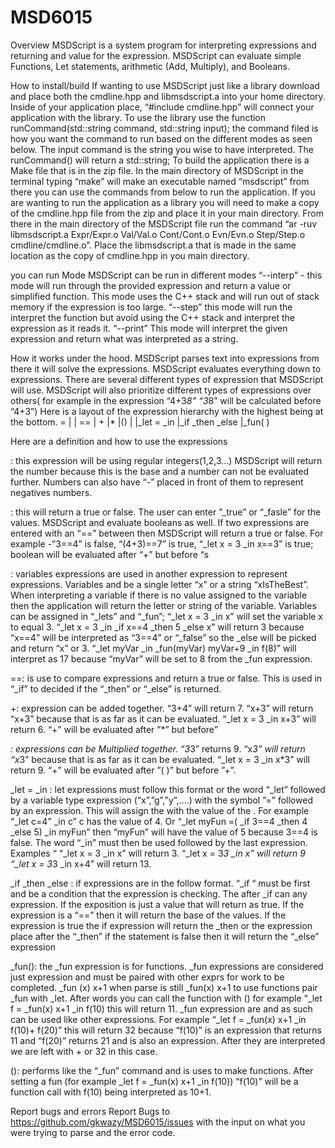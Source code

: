 # MSD6015
Overview
    MSDScript is a system program for interpreting expressions and returning and value for the expression. MSDScript can evaluate simple Functions, Let statements, arithmetic (Add, Multiply), and Booleans. 

How to install/build
If wanting to use MSDScript just like a library download and place both the cmdline.hpp and libmsdscript.a  into your home directory. Inside of your application place, “#include cmdline.hpp” will connect your application with the library. To use the library use the function runCommand(std::string command, std::string input); the command filed is how you want the command to run based on the different modes as seen below. The input command is the string you wise to have interpreted. The runCommand() will return a std::string;
    To build the application there is a Make file that is in the zip file. In the main directory of MSDScript in the terminal typing “make” will make an executable named   “msdscript” from there you can use the commands from below to run the application. If you are wanting to run the application as a library you will need to make a copy of the cmdline.hpp file from the zip and place it in your main directory. From there in the main directory of the MSDScript file run the command  “ar -ruv libmsdscript.a Expr/Expr.o Val/Val.o Cont/Cont.o Evn/Evn.o Step/Step.o cmdline/cmdline.o”. Place the libmsdscript.a that is made in the same location as the copy of cmdline.hpp in you main directory.  



you can run Mode
    MSDScript can be run in different modes
“--interp” - this mode will run through the provided expression and return a value or simplified function. This mode uses the C++ stack and will run out of stack memory if the expression is too large. 
“--step” this mode will run the interpret the function but avoid using the C++ stack and interpret the expression as it reads it.
“--print” This mode will interpret the given expression and return what was interpreted as a string. 

How it works under the hood. 
MSDScript parses text into expressions from there it will solve the expressions. MSDScript evaluates everything down to expressions. There are several different types of expression that MSDScript will use. MSDScript will also prioritize different types of expressions over others( for example in the expression “4+3*8” “3*8” will be calculated before “4+3”) Here is a  layout of the expression hierarchy with the highest being at the bottom.
<expr> = <number>
|<boolean>
| <expr> == <expr>
|<expr> + <expr>
|<expr>*<expr>
|<expr>(<expr>)
|<variable>
|_let <variable> = <expr> _in <expr>
|_if <expr> _then <expr> _else <expr>
|_fun( <expr> ) <expr>

Here are a definition and how to use the expressions

<number>: this expression will be using regular integers(1,2,3…) MSDScript will return the number because this is the base and a number can not be evaluated further. Numbers can also have “-” placed in front of them to represent negatives numbers. 

<boolean>: this will return a true or false. The user can enter ”_true” or “_fasle” for the values. MSDScript and evaluate booleans as well. If two expressions are entered with an “==” between then MSDScript will return a true or false. For example -”3==4” is false, “(4+3)==7” is true, “_let x = 3 _in x==3” is true; boolean will be evaluated after “+” but before “<number>s

<variable>: variables expressions are used in another expression to represent expressions. Variables and be a single letter “x” or a string “xIsTheBest”. When interpreting a variable if there is no value assigned to the variable then the application will return the letter or string of the variable.  Variables can be assigned in “_lets” and “_fun”; “_let x = 3 _in x” will set the variable x to equal 3. “_let x = 3 _in _if x==4 _then 5 _else x” will return 3 because “x==4” will be interpreted as “3==4” or “_false” so the _else will be picked and return “x” or 3. “_let myVar _in _fun(myVar) myVar+9 _in f(8)” will interpret as 17 because “myVar” will be set to 8 from the _fun expression. 

<expr> ==<expr>: is use to compare expressions and return a true or false. This is used in “_if” to decided if the “_then” or “_else” is returned. 

<expr>+<expr>: expression can be added together. “3+4” will return 7. “x+3” will return “x+3” because that is as far as it can be evaluated. “_let x = 3 _in x+3” will return 6. “+” will be evaluated after ”*” but before”<booleans>

<expr>*<expr> : expressions can be Multiplied together. “3*3” returns 9. “x*3” will return “x*3” because that is as far as it can be evaluated. “_let x = 3 _in x*3” will return 9. “+” will be evaluated after ”( )” but before ”+”.

_let <variable> = <expr> _in <expr>: let expressions must follow this format or the word “_let” followed by a variable type expression (“x”,”g”,”y”,....) with the symbol ”=” followed by an expression. This will assign the <variable> with the value of the <expr>. For example “_let c=4” _in c” c has the value of 4. Or “_let myFun =( _if 3==4 _then 4 _else 5) _in myFun”  then “myFun” will have the value of 5 because 3==4 is false. The word “_in” must then be used followed by the last expression. Examples “ “_let x = 3 _in x” will return 3.  “_let x = 3*3 _in x” will return 9  “_let x = 3*3 _in x+4” will return 13.


_if <expr> _then <expr> _else <expr>: if expressions are in the follow format. “_if “ must be first and be a condition that the expression is checking. The <expr> after _if can any expression. If the exposition is just a value that will return as true. If the expression is a “==” then it will return the base of the values. If the expression is true the if expression will return the _then <expr> or the expression place after the “_then” if the statement is false then it will return the “_else” expression

_fun(<expr>)<expr>: the _fun expression is for functions. _fun expressions are considered just expression and must be paired with other exprs for work to be completed. _fun (x) x+1 when parse is still _fun(x) x+1 to use functions pair _fun with _let. After words you can call the function with (<expr>)<expr> for example “_let f = _fun(x) x+1 _in f(10) this will return 11. _fun expression are <expr> and as such can be used like other expressions. For example “_let f = _fun(x) x+1 _in f(10)+ f(20)” this will return 32 because “f(10)” is an expression that returns 11 and “f(20)” returns 21 and is also an expression. After they are interpreted we are left with <expr> + <expr> or 32 in this case. 

<expr>(<expr>): performs like the “_fun” command and is uses to make functions. After setting a fun (for example _let f = _fun(x) x+1 _in f(10)) “f(10)” will be a function call with f(10) being interpreted as 10+1.




Report bugs and errors 
Report Bugs to https://github.com/gkwazy/MSD6015/issues with the input on what you were trying to parse and the error code. 
